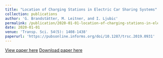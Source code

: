 ```yaml
---
title: "Location of Charging Stations in Electric Car Sharing Systems"
collection: publications
author: 'G. Brandstätter, M. Leitner, and I. Ljubic'
permalink: /publication/2020-01-01-location-of-charging-stations-in-electric-car-sharing-systems
date: 2020-01-01
venue: 'Transp. Sci. 54(5): 1408-1438'
paperurl: 'https://pubsonline.informs.org/doi/10.1287/trsc.2019.0931'
---
```

[View paper here](https://pubsonline.informs.org/doi/10.1287/trsc.2019.0931)
[Download paper here](http://www.optimization-online.org/DB_FILE/2017/03/5933.pdf)
